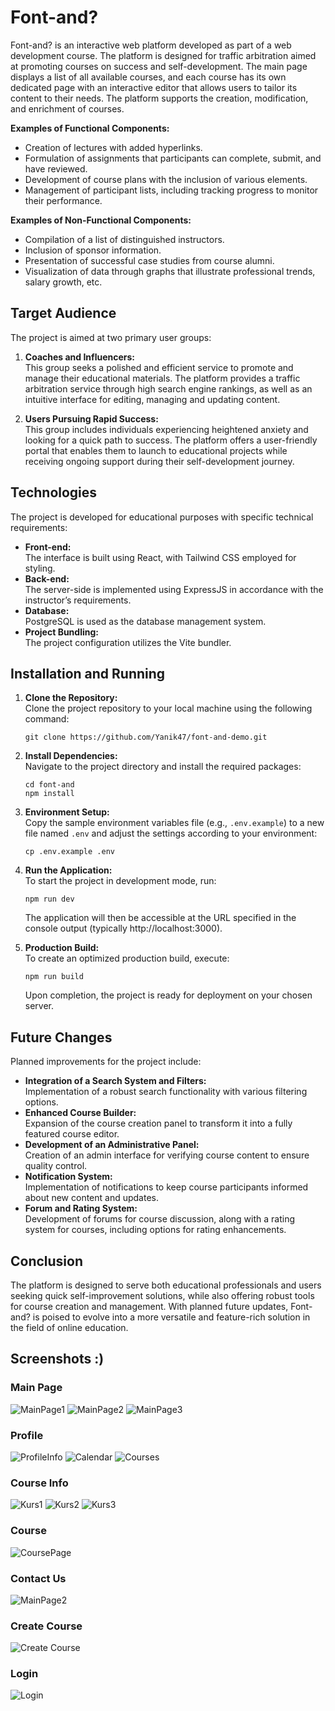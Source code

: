 # Font-and?

Font-and? is an interactive web platform developed as part of a web development course. The platform is designed for traffic arbitration aimed at promoting courses on success and self-development. The main page displays a list of all available courses, and each course has its own dedicated page with an interactive editor that allows users to tailor its content to their needs. The platform supports the creation, modification, and enrichment of courses.

**Examples of Functional Components:**
- Creation of lectures with added hyperlinks.
- Formulation of assignments that participants can complete, submit, and have reviewed.
- Development of course plans with the inclusion of various elements.
- Management of participant lists, including tracking progress to monitor their performance.

**Examples of Non-Functional Components:**
- Compilation of a list of distinguished instructors.
- Inclusion of sponsor information.
- Presentation of successful case studies from course alumni.
- Visualization of data through graphs that illustrate professional trends, salary growth, etc.

## Target Audience

The project is aimed at two primary user groups:

1. **Coaches and Influencers:**  
   This group seeks a polished and efficient service to promote and manage their educational materials. The platform provides a traffic arbitration service through high search engine rankings, as well as an intuitive interface for editing, managing and updating content.

2. **Users Pursuing Rapid Success:**  
   This group includes individuals experiencing heightened anxiety and looking for a quick path to success. The platform offers a user-friendly portal that enables them to launch to educational projects while receiving ongoing support during their self-development journey.

## Technologies

The project is developed for educational purposes with specific technical requirements:
- **Front-end:**  
  The interface is built using React, with Tailwind CSS employed for styling.
- **Back-end:**  
  The server-side is implemented using ExpressJS in accordance with the instructor’s requirements.
- **Database:**  
  PostgreSQL is used as the database management system.
- **Project Bundling:**  
  The project configuration utilizes the Vite bundler.

## Installation and Running

1. **Clone the Repository:**  
   Clone the project repository to your local machine using the following command:
   ```
   git clone https://github.com/Yanik47/font-and-demo.git
   ```

2. **Install Dependencies:**  
   Navigate to the project directory and install the required packages:
   ```
   cd font-and
   npm install
   ```

3. **Environment Setup:**  
   Copy the sample environment variables file (e.g., `.env.example`) to a new file named `.env` and adjust the settings according to your environment:
   ```
   cp .env.example .env
   ```

4. **Run the Application:**  
   To start the project in development mode, run:
   ```
   npm run dev
   ```
   The application will then be accessible at the URL specified in the console output (typically http://localhost:3000).

5. **Production Build:**  
   To create an optimized production build, execute:
   ```
   npm run build
   ```
   Upon completion, the project is ready for deployment on your chosen server.

## Future Changes

Planned improvements for the project include:
- **Integration of a Search System and Filters:**  
  Implementation of a robust search functionality with various filtering options.
- **Enhanced Course Builder:**  
  Expansion of the course creation panel to transform it into a fully featured course editor.
- **Development of an Administrative Panel:**  
  Creation of an admin interface for verifying course content to ensure quality control.
- **Notification System:**  
  Implementation of notifications to keep course participants informed about new content and updates.
- **Forum and Rating System:**  
  Development of forums for course discussion, along with a rating system for courses, including options for rating enhancements.

## Conclusion

The platform is designed to serve both educational professionals and users seeking quick self-improvement solutions, while also offering robust tools for course creation and management. With planned future updates, Font-and? is poised to evolve into a more versatile and feature-rich solution in the field of online education.

## Screenshots :)

### Main Page
![MainPage1](https://drive.google.com/uc?export=view&id=1jnFC3emTKhK48y7qfdIwvj8sBDdH6xne)
![MainPage2](https://drive.google.com/uc?export=view&id=1vFXLuXelSubjROHKQWLc6OeCvmn-40UA)
![MainPage3](https://drive.google.com/uc?export=view&id=10APGYkvpjpWX0b0ENoRlDWbjl2YzUiNG)

### Profile 
![ProfileInfo](https://drive.google.com/uc?export=view&id=1-lMnTsBS7p7pTApnfF084xgrZIpVugfX)
![Calendar](https://drive.google.com/uc?export=view&id=1lmp75t963Lg2CeXPPKfcLrWk7FX8s93-)
![Courses](https://drive.google.com/uc?export=view&id=1n5bs7lWuHM2yu3ujFFk50MjkoBrcJ0ST)

### Course Info 
![Kurs1](https://drive.google.com/uc?export=view&id=1dmeOc8PkGXlP7tqp0a2xs71ymYkIM1sT)
![Kurs2](https://drive.google.com/uc?export=view&id=113Ky4MciE8bW1baxdpR6w-yuFN60s-rM)
![Kurs3](https://drive.google.com/uc?export=view&id=1Uhz2nhcBu_EeFHkcIBX0AwQkQxUvvBYg)

### Course
![CoursePage](https://drive.google.com/uc?export=view&id=1dHGKCEz0naDC2aJxksYhU_Yeh_FccHQs)

### Contact Us 
![MainPage2](https://drive.google.com/uc?export=view&id=1gdPuFyIWLCso5wIvSlkXZj3SlcmfJZw1)

### Create Course
![Create Course](https://drive.google.com/uc?export=view&id=1XLnk7v_ijLnf3LwaGgmiL7WMLXQ3S1xn)

### Login
![Login](https://drive.google.com/uc?export=view&id=1mJgxQXbvbJDT6IypEWHVNdr4ZoiXInRX)
